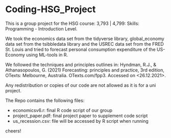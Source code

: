 # Coding-HSG_Project

This is a group project for the HSG course:
3,793 | 4,799: Skills: Programming - Introduction Level. 

We took the economics data set from the tidyverse library, global_economy data set
from the tsibbledata library and the USREC data set from the FRED St. Louis and tried to
forecast personal consumption expenditure of the US-Economy using ML-tools in R.

We followed the techniques and principles outlines in:
Hyndman, R.J., & Athanasopoulos, G. (2021) Forecasting: principles and practice,
3rd edition, OTexts: Melbourne, Australia. OTexts.com/fpp3. Accessed on <26.12.2021>.

Any redistribution or copies of our code are not allowed as it is for a uni project. 

The Repo contains the following files:
- economicsv6.r: final R code script of our group
- project_paper.pdf: final project paper to supplement code script
- us_recession.csv: file will be accessed by R script when running

cheers!

